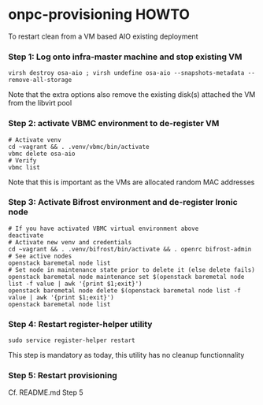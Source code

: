 onpc-provisioning HOWTO
=======================

To restart clean from a VM based AIO existing deployment

### Step 1: Log onto infra-master machine and stop existing VM

~~~~~~~~~~~~~~~~~~~~~~~~~~~~~~~~~~~~~~~~~~~~~~~~~~~~~~~~~~~~~~~~~~~~~~~~~~~~~~~~
virsh destroy osa-aio ; virsh undefine osa-aio --snapshots-metadata --remove-all-storage
~~~~~~~~~~~~~~~~~~~~~~~~~~~~~~~~~~~~~~~~~~~~~~~~~~~~~~~~~~~~~~~~~~~~~~~~~~~~~~~~

Note that the extra options also remove the existing disk(s) attached the VM from the libvirt pool

### Step 2: activate VBMC environment to de-register VM

~~~~~~~~~~~~~~~~~~~~~~~~~~~~~~~~~~~~~~~~~~~~~~~~~~~~~~~~~~~~~~~~~~~~~~~~~~~~~~~~
# Activate venv
cd ~vagrant && . .venv/vbmc/bin/activate
vbmc delete osa-aio
# Verify
vbmc list
~~~~~~~~~~~~~~~~~~~~~~~~~~~~~~~~~~~~~~~~~~~~~~~~~~~~~~~~~~~~~~~~~~~~~~~~~~~~~~~~

Note that this is important as the VMs are allocated random MAC addresses

### Step 3: Activate Bifrost environment and de-register Ironic node

~~~~~~~~~~~~~~~~~~~~~~~~~~~~~~~~~~~~~~~~~~~~~~~~~~~~~~~~~~~~~~~~~~~~~~~~~~~~~~~~
# If you have activated VBMC virtual environment above
deactivate
# Activate new venv and credentials
cd ~vagrant && . .venv/bifrost/bin/activate && . openrc bifrost-admin
# See active nodes
openstack baremetal node list
# Set node in maintenance state prior to delete it (else delete fails)
openstack baremetal node maintenance set $(openstack baremetal node list -f value | awk '{print $1;exit}')
openstack baremetal node delete $(openstack baremetal node list -f value | awk '{print $1;exit}')
openstack baremetal node list
~~~~~~~~~~~~~~~~~~~~~~~~~~~~~~~~~~~~~~~~~~~~~~~~~~~~~~~~~~~~~~~~~~~~~~~~~~~~~~~~

### Step 4: Restart register-helper utility

~~~~~~~~~~~~~~~~~~~~~~~~~~~~~~~~~~~~~~~~~~~~~~~~~~~~~~~~~~~~~~~~~~~~~~~~~~~~~~~~
sudo service register-helper restart
~~~~~~~~~~~~~~~~~~~~~~~~~~~~~~~~~~~~~~~~~~~~~~~~~~~~~~~~~~~~~~~~~~~~~~~~~~~~~~~~

This step is mandatory as today, this utility has no cleanup functionnality

### Step 5: Restart provisioning

Cf. README.md Step 5
